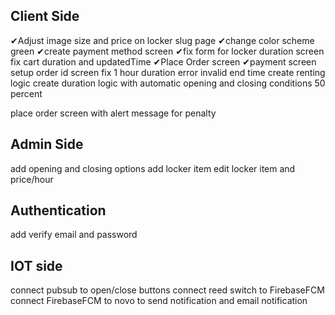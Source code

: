 ## Client Side

✔Adjust image size and price on locker slug page
✔change color scheme green
✔create payment method screen
✔fix form for locker duration screen fix cart duration and updatedTime
✔Place Order screen
✔payment screen
setup order id screen
fix 1 hour duration error invalid end time
create renting logic
create duration logic with automatic opening and closing conditions 50 percent

place order screen with alert message for penalty

## Admin Side

add opening and closing options
add locker item
edit locker item and price/hour

## Authentication

add verify email and password

## IOT side

connect pubsub to open/close buttons
connect reed switch to FirebaseFCM
connect FirebaseFCM to novo to send notification and email notification
